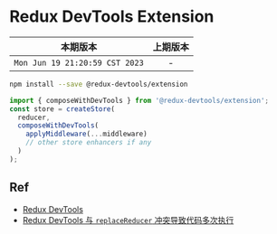 # Redux DevTools Extension

|本期版本|上期版本
|:---:|:---:
`Mon Jun 19 21:20:59 CST 2023` | -

```bash
npm install --save @redux-devtools/extension
```

```javascript
import { composeWithDevTools } from '@redux-devtools/extension';
const store = createStore(
  reducer,
  composeWithDevTools(
    applyMiddleware(...middleware)
    // other store enhancers if any
  )
);
```


## Ref

* [Redux DevTools](https://github.com/reduxjs/redux-devtools)
* [Redux DevTools 与 `replaceReducer` 冲突导致代码多次执行](https://github.com/dvajs/dva/issues/41)